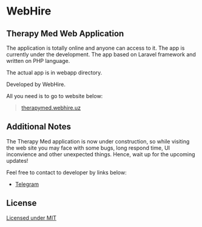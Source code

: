 # WebHire
## Therapy Med Web Application

The application is totally online and anyone can access to it. The app is currently under the development. The app based on Laravel framework and written on PHP language.

The actual app is in webapp directory.

Developed by WebHire.

All you need is to go to website below:
> [therapymed.webhire.uz](http://therapymed.webhire.uz)

## Additional Notes

 The Therapy Med application is now under construction, so while visiting the web site you may face with some bugs, long respond time, UI inconvience and other unexpected things. Hence, wait up for the upcoming updates!
 
 Feel free to contact to developer by links below:
  - [Telegram](https://t.me/erkinov_wiz)



## License

[Licensed under MIT](https://choosealicense.com/licenses/mit/)

